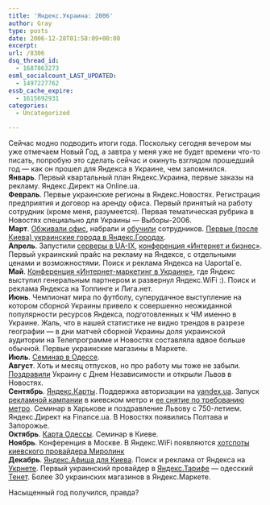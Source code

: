 ```yaml
---
title: 'Яндекс.Украина: 2006'
author: Gray
type: posts
date: 2006-12-28T01:58:09+00:00
excerpt:
url: /8306
dsq_thread_id:
  - 1687863273
esml_socialcount_LAST_UPDATED:
  - 1497227762
essb_cache_expire:
  - 1615692931
categories:
  - Uncategorized

---
```








Сейчас модно подводить итоги года. Поскольку сегодня вечером мы уже отмечаем Новый Год, а завтра у меня уже не будет времени что-то писать, попробую это сделать сейчас и окинуть взглядом прошедший год &#8212; как он прошел для Яндекса в Украине, чем запомнился.  
**Январь**. Первый квартальный план Яндекс.Украина, первые заказы на рекламу. Яндекс.Директ на Online.ua.  
**Февраль**. Первые украинские регионы в Яндекс.Новостях. Регистрация предприятия и договор на аренду офиса. Первый принятый на работу сотрудник (кроме меня, разумеется). Первая тематическая рубрика в Новостях специально для Украины &#8212; Выборы-2006.  
**Март**. <a href="http://company.yandex.ru/blog/?msg=100122&month=3&year=2006" target="_blank">Обживали офис</a>, набрали и <a href="http://www.searchengines.ru/blog/archives/007084.html" target="_blank">обучили</a> сотрудников. <a href="http://company.yandex.ru/news/2006/0306/index.xml" target="_blank">Первые (после Киева) украинские города в Яндекс.Городах</a>.  
**Апрель**. Запустили <a href="http://company.yandex.ru/news/2006/0412/index.xml" target="_blank">серверы в UA-IX</a>, <a href="http://ibconf.ru/" target="_blank">конференция &#171;Интернет и бизнес&#187;</a>. Первый украинский прайс на рекламу на Яндексе, с отдельными ценами и возможностями. Поиск и реклама Яндекса на Uaportal\`е.  
**Май**. <a href="http://internet-marketing.org.ua/ru/2006" target="_blank">Конференция &#171;Интернет-маркетинг в Украине&#187;</a>, где Яндекс выступил генеральным партнером и развернул Яндекс.WiFi :). Поиск и реклама Яндекса на Топпинге и Лига.нет.  
**Июнь**. Чемпионат мира по футболу, суперудачное выступление на котором сборной Украины привело к совершенно неожиданной популярности ресурсов Яндекса, подготовленных к ЧМ именно в Украине. Жаль, что в нашей статистике не видно трендов в разрезе географии &#8212; в дни матчей сборной Украины доля украинской аудитории на Телепрограмме и Новостях составляла вдвое больше обычной. Первые украинские магазины в Маркете.  
**Июль**. <a href="http://company.yandex.ru/blog/?msg=100186&month=7&year=2006" target="_blank">Семинар в Одессе</a>.  
**Август**. Хоть и месяц отпусков, но про работу мы тоже не забыли. <a href="http://www.searchengines.ru/blog/archives/007783.html" target="_blank">Поздравили</a> Украину с Днем Независимости и открыли Львов в Новостях.  
**Сентябрь**. <a href="http://maps.yandex.ua/" target="_blank">Яндекс.Карты</a>. Поддержка авторизации на <a href="http://www.yandex.ua/" target="_blank">yandex.ua</a>. Запуск <a href="http://company.yandex.ru/blog/?msg=100212&month=9&year=2006" target="_blank">рекламной кампании</a> в киевском метро и <a href="http://company.yandex.ru/blog/?msg=100217&month=10&year=2006" target="_blank">ее снятие по требованию метро</a>. Семинар в Харькове и поздравление Львову с 750-летием. Яндекс.Директ на Finance.ua. В Новостях появились Полтава и Запорожье.  
**Октябрь**. <a href="http://maps.yandex.ua/odessa" target="_blank">Карта Одессы</a>. Семинар в Киеве.  
**Ноябрь**. Конференция в Москве. В Яндекс.WiFi появляются <a href="http://wifi.yandex.ru/where.xml?city=143" target="_blank">хотспоты киевского провайдера Миролинк</a>  
**Декабрь**. <a href="http://afisha.yandex.ru/?city=KYV&" target="_blank">Яндекс.Афиша для Киева</a>. Поиск и реклама от Яндекса на <a href="http://ukr.net/" target="_blank">Укрнете</a>. Первый украинский провайдер в <a href="http://tarif.yandex.ru/odessa.xml" target="_blank">Яндекс.Тарифе</a> &#8212; одесский <a href="http://www.tenet.ua/" target="_blank">Тенет</a>. Более 30 украинских магазинов в Яндекс.Маркете.

Насыщенный год получился, правда?